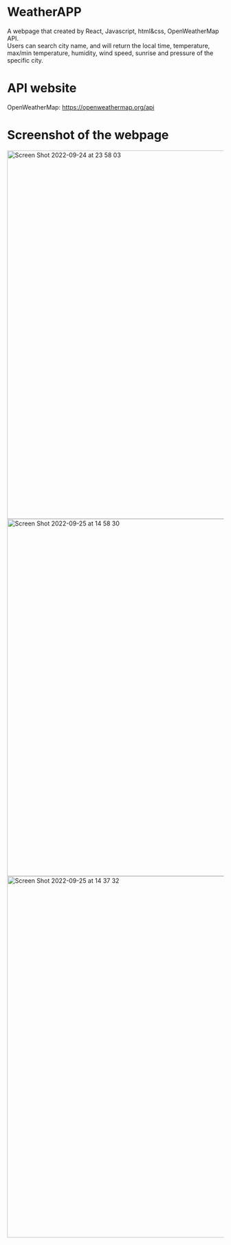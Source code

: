 # WeatherAPP

A webpage that created by React, Javascript, html&css, OpenWeatherMap API. <br>
Users can search city name, and will return the local time, temperature, max/min temperature, humidity, wind speed, sunrise and pressure of the specific city.
 <br>

# API website
OpenWeatherMap:   https://openweathermap.org/api
 <br>

# Screenshot of the webpage
<img width="856" alt="Screen Shot 2022-09-24 at 23 58 03" src="https://user-images.githubusercontent.com/81654487/192160758-8995b0e2-4278-478b-8b25-998d909ef9fc.png">
<img width="830" alt="Screen Shot 2022-09-25 at 14 58 30" src="https://user-images.githubusercontent.com/81654487/192160760-30211dd2-97e0-4537-bc83-30d9d42b4e33.png">
<img width="840" alt="Screen Shot 2022-09-25 at 14 37 32" src="https://user-images.githubusercontent.com/81654487/192160761-ee89cb14-4e64-4deb-9ee7-40cc8805d7f9.png">
